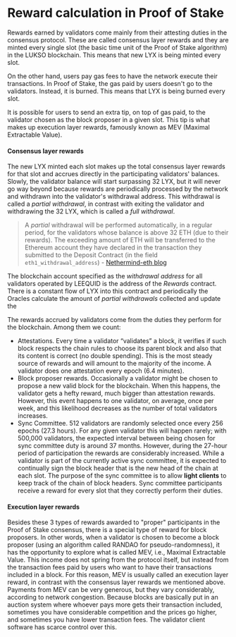 # Reward calculation in Proof of Stake

Rewards earned by validators come mainly from their attesting duties in the consensus protocol. These are called consensus layer rewards and they are minted every single slot (the basic time unit of the Proof of Stake algorithm) in the LUKSO blockchain. This means that new LYX is being minted every slot.

On the other hand, users pay gas fees to have the network execute their transactions. In Proof of Stake, the gas paid by users doesn't go to the validators. Instead, it is burned. This means that LYX is being burned every slot.&#x20;

It is possible for users to send an extra tip, on top of gas paid, to the validator chosen as the block proposer in a given slot. This tip is what makes up execution layer rewards, famously known as MEV (Maximal Extractable Value).&#x20;

#### Consensus layer rewards

The new LYX minted each slot makes up the total consensus layer rewards for that slot and accrues directly in the participating validators' balances. Slowly, the validator balance will start surpassing 32 LYX, but it will never go way beyond because rewards are periodically processed by the network and withdrawn into the validator's withdrawal address. This withdrawal is called a _partial withdrawal_, in contrast with exiting the validator and withdrawing the 32 LYX, which is called a _full withdrawal_.

> A _partial_ withdrawal will be performed automatically, in a regular period, for the validators whose balance is above 32 ETH (due to their rewards). The exceeding amount of ETH will be transferred to the Ethereum account they have declared in the transaction they submitted to the Deposit Contract (in the field `eth1_withdrawal_address`) - [Nethermind-eth blog](https://medium.com/nethermind-eth/bls-signatures-withdrawals-bbf38658c242#2be3)

The blockchain account specified as the _withdrawal address_ for all validators operated by LEEQUID is the address of the _Rewards_ contract. There is a constant flow of LYX into this contract and periodically the Oracles calculate the amount of _partial withdrawals_ collected and update the&#x20;

The rewards accrued by validators come from the duties they perform for the blockchain. Among them we count:

* Attestations. Every time a validator “validates” a block, it verifies if such block respects the chain rules to choose its parent block and also that its content is correct (no double spending). This is the most steady source of rewards and will amount to the majority of the income. A validator does one attestation every epoch (6.4 minutes).
* Block proposer rewards. Occasionally a validator might be chosen to propose a new valid block for the blockchain. When this happens, the validator gets a hefty reward, much bigger than attestation rewards. However, this event happens to one validator, on average, once per week, and this likelihood decreases as the number of total validators increases.
* Sync Committee. 512 validators are randomly selected once every 256 epochs (27.3 hours). For any given validator this will happen rarely; with 500,000 validators, the expected interval between being chosen for sync committee duty is around 37 months. However, during the 27-hour period of participation the rewards are considerably increased. While a validator is part of the currently active sync committee, it is expected to continually sign the block header that is the new head of the chain at each slot. The purpose of the sync committee is to allow **light clients** to keep track of the chain of block headers. Sync committee participants receive a reward for every slot that they correctly perform their duties.&#x20;

#### Execution layer rewards

Besides these 3 types of rewards awarded to "proper" participants in the Proof of Stake consensus, there is a special type of reward for block proposers. In other words, when a validator is chosen to become a block proposer (using an algorithm called RANDAO for pseudo-randomness), it has the opportunity to explore what is called MEV, i.e., Maximal Extractable Value. This income does not spring from the protocol itself, but instead from the transaction fees paid by users who want to have their transactions included in a block. For this reason, MEV is usually called an execution layer reward, in contrast with the consensus layer rewards we mentioned above. Payments from MEV can be very generous, but they vary considerably, according to network congestion. Because blocks are basically put in an auction system where whoever pays more gets their transaction included, sometimes you have considerable competition and the prices go higher, and sometimes you have lower transaction fees. The validator client software has scarce control over this.
